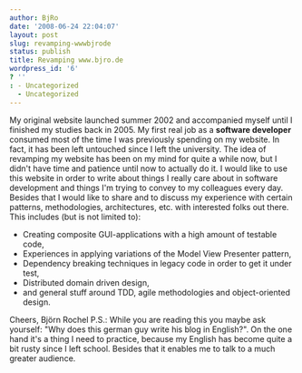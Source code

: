 ```yaml
---
author: BjRo
date: '2008-06-24 22:04:07'
layout: post
slug: revamping-wwwbjrode
status: publish
title: Revamping www.bjro.de
wordpress_id: '6'
? ''
: - Uncategorized
  - Uncategorized
---
```


My original website launched summer 2002 and accompanied myself until I
finished my studies back in 2005. My first real job as a **software
developer** consumed most of the time I was previously spending on my
website. In fact, it has been left untouched since I left the
university. The idea of revamping my website has been on my mind for
quite a while now, but I didn't have time and patience until now to
actually do it. I would like to use this website in order to write about
things I really care about in software development and things I'm trying
to convey to my colleagues every day. Besides that I would like to share
and to discuss my experience with certain patterns, methodologies,
architectures, etc. with interested folks out there. This includes (but
is not limited to):

-   Creating composite GUI-applications with a high amount of testable
    code,
-   Experiences in applying variations of the Model View Presenter
    pattern,
-   Dependency breaking techniques in legacy code in order to get it
    under test,
-   Distributed domain driven design,
-   and general stuff around TDD, agile methodologies and
    object-oriented design.

Cheers, Björn Rochel P.S.: While you are reading this you maybe ask
yourself: "Why does this german guy write his blog in English?". On the
one hand it's a thing I need to practice, because my English has become
quite a bit rusty since I left school. Besides that it enables me to
talk to a much greater audience.
